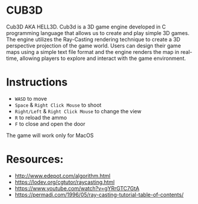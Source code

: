 # CUB3D
Cub3D AKA HELL3D.
Cub3d is a 3D game engine developed in C programming language that allows us to create and play simple 3D games. The engine utilizes the Ray-Casting rendering technique to create a 3D perspective projection of the game world. Users can design their game maps using a simple text file format and the engine renders the map in real-time, allowing players to explore and interact with the game environment.

# Instructions
- `WASD` to move
- `Space` & `Right Click Mouse` to shoot
- `Right/Left` & `Right Click Mouse` to change the view
- `R` to reload the ammo
- `F` to close and open the door

The game will work only for MacOS

# Resources: 
- http://www.edepot.com/algorithm.html
- https://lodev.org/cgtutor/raycasting.html
- https://www.youtube.com/watch?v=gYRrGTC7GtA
- https://permadi.com/1996/05/ray-casting-tutorial-table-of-contents/

